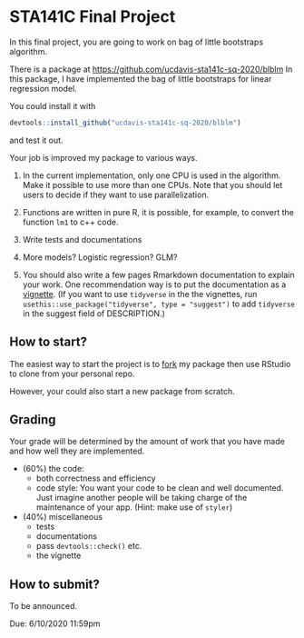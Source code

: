 # STA141C Final Project

In this final project, you are going to work on bag of little bootstraps algorithm.

There is a package at https://github.com/ucdavis-sta141c-sq-2020/blblm
In this package, I have implemented the bag of little bootstraps for linear regression model.

You could install it with
```r
devtools::install_github("ucdavis-sta141c-sq-2020/blblm")
```
and test it out.


Your job is improved my package to various ways.


1. In the current implementation, only one CPU is used in the algorithm. Make it possible to use more than one CPUs. Note that you should let users to decide if they want to use parallelization.

1. Functions are written in pure R, it is possible, for example, to convert the function `lm1` to c++ code.

1. Write tests and documentations

1. More models? Logistic regression? GLM?

1. You should also write a few pages Rmarkdown documentation to explain your work. One recommendation way is to put the documentation as a [vignette](https://r-pkgs.org/vignettes.html). (If you want to use `tidyverse` in the the vignettes, run `usethis::use_package("tidyverse", type = "suggest")` to add `tidyverse` in the suggest field of DESCRIPTION.)

## How to start?

The easiest way to start the project is to [fork](https://help.github.com/en/github/getting-started-with-github/fork-a-repo) my package then use RStudio to clone from your personal repo.

However, your could also start a new package from scratch.

## Grading

Your grade will be determined by the amount of work that you have made and how well they are implemented.

- (60%) the code: 
    - both correctness and efficiency
    - code style: You want your code to be clean and well documented. Just imagine another people will be taking charge of the maintenance of your app. (Hint: make use of `styler`)
- (40%) miscellaneous
    - tests
    - documentations
    - pass `devtools::check()` etc.
    - the vignette


## How to submit?

To be announced.

Due: 6/10/2020 11:59pm
